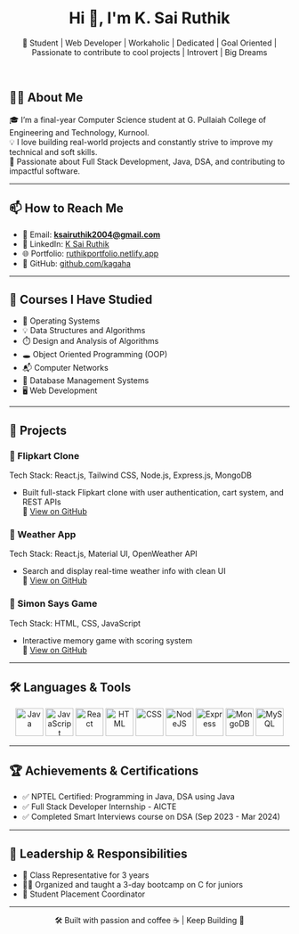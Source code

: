 <h1 align="center">Hi 👋, I'm K. Sai Ruthik</h1>

<p align="center">
🚀 Student | Web Developer | Workaholic | Dedicated | Goal Oriented | Passionate to contribute to cool projects | Introvert | Big Dreams
</p>

<br/>

## 🧑‍💻 About Me

🎓 I’m a final-year Computer Science student at G. Pullaiah College of Engineering and Technology, Kurnool.  
💡 I love building real-world projects and constantly strive to improve my technical and soft skills.  
🎯 Passionate about Full Stack Development, Java, DSA, and contributing to impactful software.  

---

## 📫 How to Reach Me

- 📧 Email: **ksairuthik2004@gmail.com**
- 💼 LinkedIn: [K Sai Ruthik](https://www.linkedin.com/in/k-sai-ruthik-516a32246/)
- 🌐 Portfolio: [ruthikportfolio.netlify.app](https://ruthikportfolio.netlify.app/)
- 🔗 GitHub: [github.com/kagaha](https://github.com/kagaha)

---

## 🧠 Courses I Have Studied

- 🧵 Operating Systems  
- 💡 Data Structures and Algorithms  
- ⏱️ Design and Analysis of Algorithms  
- 🕳️ Object Oriented Programming (OOP)  
- 📬 Computer Networks  
- 📁 Database Management Systems 
- 🖥️ Web Development  

---

## 💼 Projects

### 🔹 Flipkart Clone  
Tech Stack: React.js, Tailwind CSS, Node.js, Express.js, MongoDB  
- Built full-stack Flipkart clone with user authentication, cart system, and REST APIs  
🔗 [View on GitHub](https://github.com/kagaha/Flipkart-Project)

### 🔹 Weather App  
Tech Stack: React.js, Material UI, OpenWeather API  
- Search and display real-time weather info with clean UI  
🔗 [View on GitHub](https://github.com/kagaha/weather-app)

### 🔹 Simon Says Game  
Tech Stack: HTML, CSS, JavaScript  
- Interactive memory game with scoring system  
🔗 [View on GitHub](https://github.com/kagaha/JS-MiniProject-Simons-game-)

---

## 🛠️ Languages & Tools

<div align="center">
  <img src="https://cdn.jsdelivr.net/gh/devicons/devicon/icons/java/java-original-wordmark.svg" title="Java" alt="Java" width="50" height="50"/>
  <img src="https://cdn.jsdelivr.net/gh/devicons/devicon/icons/javascript/javascript-original.svg" title="JavaScript" alt="JavaScript" width="50" height="50"/>
  <img src="https://cdn.jsdelivr.net/gh/devicons/devicon/icons/react/react-original-wordmark.svg" title="React" alt="React" width="50" height="50"/>
  <img src="https://cdn.jsdelivr.net/gh/devicons/devicon/icons/html5/html5-original.svg" title="HTML5" alt="HTML" width="50" height="50"/>
  <img src="https://cdn.jsdelivr.net/gh/devicons/devicon/icons/css3/css3-original.svg" title="CSS3" alt="CSS" width="50" height="50"/>
  <img src="https://cdn.jsdelivr.net/gh/devicons/devicon/icons/nodejs/nodejs-original.svg" title="NodeJS" alt="NodeJS" width="50" height="50"/>
  <img src="https://cdn.jsdelivr.net/gh/devicons/devicon/icons/express/express-original.svg" title="Express" alt="Express" width="50" height="50"/>
  <img src="https://cdn.jsdelivr.net/gh/devicons/devicon/icons/mongodb/mongodb-original.svg" title="MongoDB" alt="MongoDB" width="50" height="50"/>
  <img src="https://cdn.jsdelivr.net/gh/devicons/devicon/icons/mysql/mysql-original-wordmark.svg" title="MySQL" alt="MySQL" width="50" height="50"/>
</div>

---

## 🏆 Achievements & Certifications

- ✅ NPTEL Certified: Programming in Java, DSA using Java  
- ✅ Full Stack Developer Internship - AICTE  
- ✅ Completed Smart Interviews course on DSA (Sep 2023 - Mar 2024)

---

## 📌 Leadership & Responsibilities

- 📢 Class Representative for 3 years  
- 🧑‍🏫 Organized and taught a 3-day bootcamp on C for juniors  
- 🎯 Student Placement Coordinator  

---

<p align="center">
🛠️ Built with passion and coffee ☕ | Keep Building 🚀
</p>
